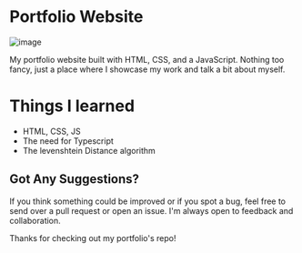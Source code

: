 # Portfolio Website

![image](https://github.com/MZaFaRM/portfolio/assets/98420006/cd71bc18-6f91-4c63-aab2-50a62205c625)

My portfolio website built with HTML, CSS, and a JavaScript. Nothing too fancy, just a place where I showcase my work and talk a bit about myself.

# Things I learned

- HTML, CSS, JS
- The need for Typescript
- The levenshtein Distance algorithm

## Got Any Suggestions?

If you think something could be improved or if you spot a bug, feel free to send over a pull request or open an issue. I'm always open to feedback and collaboration.

Thanks for checking out my portfolio's repo!
